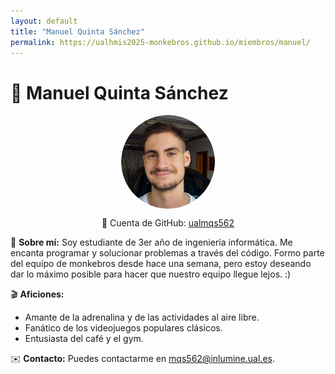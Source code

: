 ```yaml
---
layout: default
title: "Manuel Quinta Sánchez"
permalink: https://ualhmis2025-monkebros.github.io/miembros/manuel/
---
```


# 👤 Manuel Quinta Sánchez

<img src="/assets/manuel.png" alt="Avatar de Manuel" style="width: 150px; height: 150px; border-radius: 50%; object-fit: cover; display: block; margin: 0 auto;">

<p style="text-align: center;">🔗 Cuenta de GitHub: <a href="https://github.com/ualmqs562">ualmqs562</a></p>

📌 **Sobre mí:**
Soy estudiante de 3er año de ingeniería informática. Me encanta programar y solucionar problemas a través del código. Formo parte del equipo de monkebros desde hace una semana, pero estoy deseando dar lo máximo posible para hacer que nuestro equipo llegue lejos. :)

🎬 **Aficiones:**
- Amante de la adrenalina y de las actividades al aire libre.
- Fanático de los videojuegos populares clásicos.
- Entusiasta del café y el gym.

✉️ **Contacto:**
Puedes contactarme en [mqs562@inlumine.ual.es](mailto:mqs562@inlumine.ual.es).

